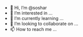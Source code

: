 - 👋 Hi, I’m @soshar
- 👀 I’m interested in ...
- 🌱 I’m currently learning ...
- 💞️ I’m looking to collaborate on ...
- 📫 How to reach me ...

<!---
soshar/soshar is a ✨ special ✨ repository because its `README.md` (this file) appears on your GitHub profile.
You can click the Preview link to take a look at your changes.
--->
